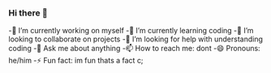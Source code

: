 ### Hi there 👋





 -🔭 I’m currently working on myself
 -🌱 I’m currently learning coding
 -👯 I’m looking to collaborate on projects
 -🤔 I’m looking for help with understanding coding
 -💬 Ask me about anything
 -📫 How to reach me: dont
 -😄 Pronouns: he/him
 -⚡ Fun fact: im fun thats a fact c; 

